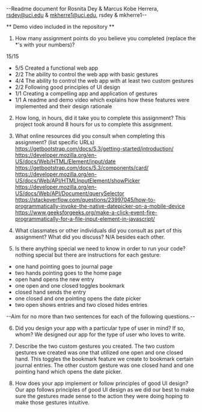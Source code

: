 --Readme document for Rosnita Dey & Marcus Kobe Herrera, rsdey@uci.edu & mkherre1@uci.edu, rsdey & mkherre1--

** Demo video included in the repository **

1. How many assignment points do you believe you completed (replace the *'s with your numbers)?

15/15
- 5/5 Created a functional web app
- 2/2 The ability to control the web app with basic gestures
- 4/4 The ability to control the web app with at least two custom gestures
- 2/2 Following good principles of UI design
- 1/1 Creating a compelling app and application of gestures
- 1/1 A readme and demo video which explains how these features were implemented and their design rationale

2. How long, in hours, did it take you to complete this assignment?
  This project took around 8 hours for us to complete this assignment.


4. What online resources did you consult when completing this assignment? (list specific URLs)
https://getbootstrap.com/docs/5.3/getting-started/introduction/
https://developer.mozilla.org/en-US/docs/Web/HTML/Element/input/date
https://getbootstrap.com/docs/5.3/components/card/
https://developer.mozilla.org/en-US/docs/Web/API/HTMLInputElement/showPicker
https://developer.mozilla.org/en-US/docs/Web/API/Document/querySelector
https://stackoverflow.com/questions/23997045/how-to-programmatically-invoke-the-native-datepicker-on-a-mobile-device
https://www.geeksforgeeks.org/make-a-click-event-fire-programmatically-for-a-file-input-element-in-javascript/


6. What classmates or other individuals did you consult as part of this assignment? What did you discuss?
N/A besides each other.


7. Is there anything special we need to know in order to run your code?
nothing special but there are instructions for each gesture:
- one hand pointing goes to journal page
- two hands pointing goes to the home page
- open hand opens the new entry
- one open and one closed toggles bookmark
- closed hand sends the entry
- one closed and one pointing opens the date picker
- two open shows entries and two closed hides entries


--Aim for no more than two sentences for each of the following questions.--


6. Did you design your app with a particular type of user in mind? If so, whom?
We designed our app for the type of user who loves to write.

7. Describe the two custom gestures you created.
The two custom gestures we created was one that utilized one open and one closed hand. This toggles the
bookmark feature we create to bookmark certain journal entries. The other custom gesture was one closed hand
and one pointing hand which opens the date picker.

8. How does your app implement or follow principles of good UI design?
Our app follows principles of good UI design as we did our best to make sure the gestures made sense
to the action they were doing hoping to make those gestures intuitive.
